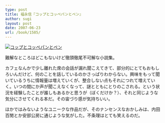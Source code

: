 ```yaml
---
type: post
title: 福永信『コップとコッペパンとペン』
author: sugi
layout: post
date: 2007-06-23
url: /book/1585/
---
```

<a href="http://www.amazon.co.jp/exec/obidos/ASIN/4309018157/chezsugi-22/ref=nosim/" name="amazletlink" target="_blank"><img src="http://ec2.images-amazon.com/images/I/210On1r-GYL.SL160.jpg" alt="コップとコッペパンとペン" class="alignleft" /></a>

難解なところはどこもないけど徹頭徹尾不可解な小説集。

カフェなんかで少し離れた席の会話が漏れ聞こえてきて、部分的にとてもおもしろいんだけど、何のことを話しているのかさっぱりわからない。興味をもって聞いているうちに情報量は増えていくが、整合しない点もそれにつれて増えていく。いつの間にか声が聞こえなくなって、謎とともにとりのこされる。という状況を経験したことが誰しもあるかと思うが（ぼくだけか？）、それと同じような気分にさせてくれる本だ。その宙づり感が気持ちいい。

ほかではみないようなユニークな作品だが、そのナンセンスなおかしみは、内田百閒とか安部公房に通じような気がした。不条理はとても笑えるのだ。
